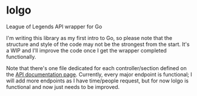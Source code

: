 # lolgo
League of Legends API wrapper for Go

I'm writing this library as my first intro to Go, so please note that the structure and style of the code may not be the strongest from the start. It's a WIP and I'll improve the code once I get the wrapper completed functionally.

Note that there's one file dedicated for each controller/section defined on the [API documentation page](https://developer.riotgames.com/api/methods). Currently, every major endpoint is functional; I will add more endpoints as I have time/people request, but for now lolgo is functional and now just needs to be improved. 
